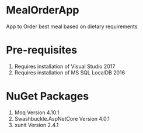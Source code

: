 # MealOrderApp
App to Order best meal based on dietary requirements

# Pre-requisites
1. Requires installation of Visual Studio 2017
2. Requires installation of MS SQL LocalDB 2016

# NuGet Packages
1. Moq Version 4.10.1
2. Swashbuckle.AspNetCore Version 4.0.1
3. xunit Version 2.4.1